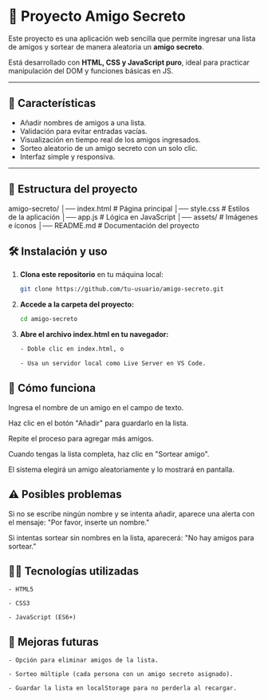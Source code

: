 # 🎁 Proyecto Amigo Secreto

Este proyecto es una aplicación web sencilla que permite ingresar una lista de amigos y sortear de manera aleatoria un **amigo secreto**.  

Está desarrollado con **HTML, CSS y JavaScript puro**, ideal para practicar manipulación del DOM y funciones básicas en JS.

---

## 🚀 Características
- Añadir nombres de amigos a una lista.
- Validación para evitar entradas vacías.
- Visualización en tiempo real de los amigos ingresados.
- Sorteo aleatorio de un amigo secreto con un solo clic.
- Interfaz simple y responsiva.

---

## 📂 Estructura del proyecto

amigo-secreto/
│── index.html # Página principal
│── style.css # Estilos de la aplicación
│── app.js # Lógica en JavaScript
│── assets/ # Imágenes e íconos
│── README.md # Documentación del proyecto

## 🛠️ Instalación y uso

1. **Clona este repositorio** en tu máquina local:
   ```bash
   git clone https://github.com/tu-usuario/amigo-secreto.git

2. **Accede a la carpeta del proyecto:**
    ```bash
    cd amigo-secreto

3. **Abre el archivo index.html en tu navegador:**
    ```bash
    - Doble clic en index.html, o

    - Usa un servidor local como Live Server en VS Code.

## 📖 Cómo funciona

Ingresa el nombre de un amigo en el campo de texto.

Haz clic en el botón "Añadir" para guardarlo en la lista.

Repite el proceso para agregar más amigos.

Cuando tengas la lista completa, haz clic en "Sortear amigo".

El sistema elegirá un amigo aleatoriamente y lo mostrará en pantalla.

## ⚠️ Posibles problemas

Si no se escribe ningún nombre y se intenta añadir, aparece una alerta con el mensaje:
"Por favor, inserte un nombre."

Si intentas sortear sin nombres en la lista, aparecerá:
"No hay amigos para sortear."

## 👨‍💻 Tecnologías utilizadas

    - HTML5

    - CSS3

    - JavaScript (ES6+)

## 📌 Mejoras futuras

    - Opción para eliminar amigos de la lista.

    - Sorteo múltiple (cada persona con un amigo secreto asignado).

    - Guardar la lista en localStorage para no perderla al recargar.